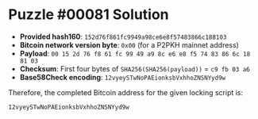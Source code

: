 # Puzzle #00081 Solution

- **Provided hash160**: `152d76f861fc9949a98ce6e8f57483866c188103`
- **Bitcoin network version byte**: `0x00` (for a P2PKH mainnet address)
- **Payload**: `00 15 2d 76 f8 61 fc 99 49 a9 8c e6 e8 f5 74 83 86 6c 18 81 03`
- **Checksum**: First four bytes of `SHA256(SHA256(payload))` = `c9 fb 03 a6`
- **Base58Check encoding**: `12vyeySTwNoPAEionksbVxhhoZNSNYyd9w`

Therefore, the completed Bitcoin address for the given locking script is:

```
12vyeySTwNoPAEionksbVxhhoZNSNYyd9w
```
